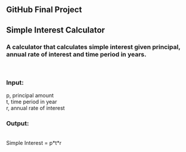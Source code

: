 <h2>GitHub Final Project</h2>
<h2>Simple Interest Calculator</h2>
<h3>A calculator that calculates simple interest given principal, annual rate of interest and time period in years.</h3>
<br>
<h3>Input:</h3>
   p, principal amount <br>
   t, time period in year <br>
   r, annual rate of interest 
   
<h3>Output:</h3>
<br>
   Simple Interest = p*t*r

